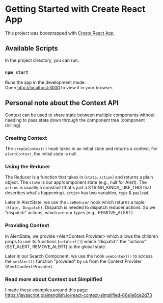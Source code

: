 # Getting Started with Create React App

This project was bootstrapped with [Create React App](https://github.com/facebook/create-react-app).

## Available Scripts

In the project directory, you can run:

### `npm start`

Runs the app in the development mode.\
Open [http://localhost:3000](http://localhost:3000) to view it in your browser.

## Personal note about the Context API

Context can be used to share state between multiple components without needing to pass state down through the component tree (component drilling).

### Creating Context

The `createContext()` hook takes in an initial state and returns a context. For `alertContext`, the initial state is null.

### Using the Reducer

The Reducer is a function that takes in (`state`, `action`) and returns a plain object. The `state` is our app/component state (e.g., null for Alert). The `action` is usually a constant (that's just a STRING_KINDA_LIKE_THIS that describes what's happening). `action` has two variables, `type` & `payload`.

Later in AlertState, we use the `useReducer` hook which returns a tuple: `(State, Dispatch)`. Dispatch is needed to dispatch reducer actions. So we "dispatch" actions, which are our types (e.g., REMOVE_ALERT).

### Providing Context

In AlertState, we provide <AlertContext.Provider> which allows the children props to use its functions (`setAlert()`) which "dispatch" the "actions" (SET_ALERT, REMOVE_ALERT) to the global state.

Later in our Search Component, we use the hook `useContext()` to access the `setAlert()` function "provided" by us from the Context Provider (AlertContext.Provider).

### Read more about Context but Simplified

I made these examples around this page: https://javascript.plainenglish.io/react-context-simplified-86e1e8ce2d73
